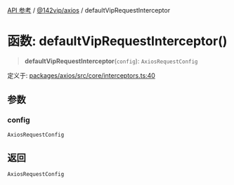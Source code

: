 [API 参考](../../../index.md) / [@142vip/axios](../index.md) / defaultVipRequestInterceptor

# 函数: defaultVipRequestInterceptor()

> **defaultVipRequestInterceptor**(`config`): `AxiosRequestConfig`

定义于: [packages/axios/src/core/interceptors.ts:40](https://github.com/142vip/core-x/blob/d4a5b2e7c860b49a40d6ff85745b241507ccf1fd/packages/axios/src/core/interceptors.ts#L40)

## 参数

### config

`AxiosRequestConfig`

## 返回

`AxiosRequestConfig`

